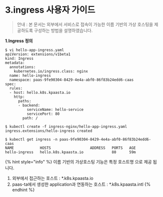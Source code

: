 # 3.ingress 사용자 가이드

> 안내 : 본 문서는 외부에서 서비스로 접속이 가능한  이름 기반의 가상 호스팅을 제공하도록 구성하는 방법을 설명하였습니다.

**1.Ingress 정의**

```
$ vi hello-app-ingress.yaml
apiVersion: extensions/v1beta1
kind: Ingress
metadata:
  annotations:
    kubernetes.io/ingress.class: nginx
  name: hello-ingress
  namespace: paas-9fe90304-8429-4e4a-abf0-86f83b24edd6-caas
spec:
  rules:
  - host: hello.k8s.kpaasta.io
    http:
      paths:
      - backend:
          serviceName: hello-service
          servicePort: 80
        path: / 

$ kubectl create -f ingress-nginx/hello-app-ingress.yaml 
ingress.extensions/hello-ingress created

$ kubectl get ingress -n paas-9fe90304-8429-4e4a-abf0-86f83b24edd6-caas
NAME            HOSTS                  ADDRESS   PORTS   AGE
hello-ingress   hello.k8s.kpaasta.io             80      59m
```

{% hint style="info" %}
 이름 기반의 가상호스팅 기능은 특정 호스트명 으로 제공 됩니다. 

1. 외부에서 접근하는 호스트 :  \*.k8s.kpaasta.io
2. paas-ta에서 생성한 application과 연동하는 호스트 : \*.k8s.kpaasta.intl
{% endhint %}







